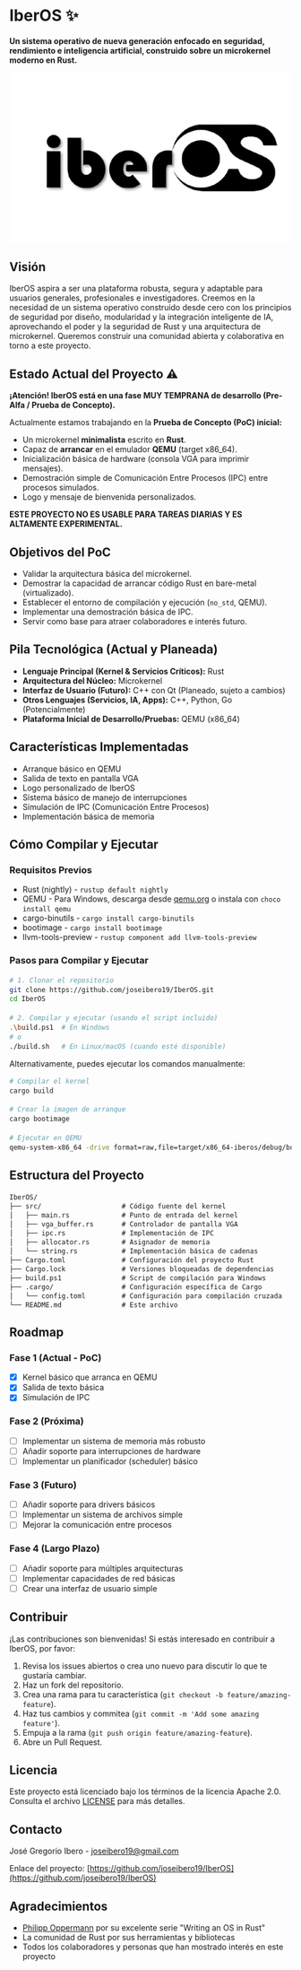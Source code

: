 # IberOS ✨

**Un sistema operativo de nueva generación enfocado en seguridad, rendimiento e inteligencia artificial, construido sobre un microkernel moderno en Rust.**

![IberOS Logo](docs/logo.png)

## Visión

IberOS aspira a ser una plataforma robusta, segura y adaptable para usuarios generales, profesionales e investigadores. Creemos en la necesidad de un sistema operativo construido desde cero con los principios de seguridad por diseño, modularidad y la integración inteligente de IA, aprovechando el poder y la seguridad de Rust y una arquitectura de microkernel. Queremos construir una comunidad abierta y colaborativa en torno a este proyecto.

## Estado Actual del Proyecto ⚠️

**¡Atención! IberOS está en una fase MUY TEMPRANA de desarrollo (Pre-Alfa / Prueba de Concepto).**

Actualmente estamos trabajando en la **Prueba de Concepto (PoC) inicial:**

* Un microkernel **minimalista** escrito en **Rust**.
* Capaz de **arrancar** en el emulador **QEMU** (target x86_64).
* Inicialización básica de hardware (consola VGA para imprimir mensajes).
* Demostración simple de Comunicación Entre Procesos (IPC) entre procesos simulados.
* Logo y mensaje de bienvenida personalizados.

**ESTE PROYECTO NO ES USABLE PARA TAREAS DIARIAS Y ES ALTAMENTE EXPERIMENTAL.**

## Objetivos del PoC

* Validar la arquitectura básica del microkernel.
* Demostrar la capacidad de arrancar código Rust en bare-metal (virtualizado).
* Establecer el entorno de compilación y ejecución (`no_std`, QEMU).
* Implementar una demostración básica de IPC.
* Servir como base para atraer colaboradores e interés futuro.

## Pila Tecnológica (Actual y Planeada)

* **Lenguaje Principal (Kernel & Servicios Críticos):** Rust
* **Arquitectura del Núcleo:** Microkernel
* **Interfaz de Usuario (Futuro):** C++ con Qt (Planeado, sujeto a cambios)
* **Otros Lenguajes (Servicios, IA, Apps):** C++, Python, Go (Potencialmente)
* **Plataforma Inicial de Desarrollo/Pruebas:** QEMU (x86_64)

## Características Implementadas

* Arranque básico en QEMU
* Salida de texto en pantalla VGA
* Logo personalizado de IberOS
* Sistema básico de manejo de interrupciones
* Simulación de IPC (Comunicación Entre Procesos)
* Implementación básica de memoria

## Cómo Compilar y Ejecutar

### Requisitos Previos

* Rust (nightly) - `rustup default nightly`
* QEMU - Para Windows, descarga desde [qemu.org](https://www.qemu.org/download/) o instala con `choco install qemu`
* cargo-binutils - `cargo install cargo-binutils`
* bootimage - `cargo install bootimage`
* llvm-tools-preview - `rustup component add llvm-tools-preview`

### Pasos para Compilar y Ejecutar

```bash
# 1. Clonar el repositorio
git clone https://github.com/joseibero19/IberOS.git
cd IberOS

# 2. Compilar y ejecutar (usando el script incluido)
.\build.ps1  # En Windows
# o
./build.sh   # En Linux/macOS (cuando esté disponible)
```

Alternativamente, puedes ejecutar los comandos manualmente:

```bash
# Compilar el kernel
cargo build

# Crear la imagen de arranque
cargo bootimage

# Ejecutar en QEMU
qemu-system-x86_64 -drive format=raw,file=target/x86_64-iberos/debug/bootimage-iberos.bin
```

## Estructura del Proyecto

```
IberOS/
├── src/                    # Código fuente del kernel
│   ├── main.rs             # Punto de entrada del kernel
│   ├── vga_buffer.rs       # Controlador de pantalla VGA
│   ├── ipc.rs              # Implementación de IPC
│   ├── allocator.rs        # Asignador de memoria
│   └── string.rs           # Implementación básica de cadenas
├── Cargo.toml              # Configuración del proyecto Rust
├── Cargo.lock              # Versiones bloqueadas de dependencias
├── build.ps1               # Script de compilación para Windows
├── .cargo/                 # Configuración específica de Cargo
│   └── config.toml         # Configuración para compilación cruzada
└── README.md               # Este archivo
```

## Roadmap

### Fase 1 (Actual - PoC)
- [x] Kernel básico que arranca en QEMU
- [x] Salida de texto básica
- [x] Simulación de IPC

### Fase 2 (Próxima)
- [ ] Implementar un sistema de memoria más robusto
- [ ] Añadir soporte para interrupciones de hardware
- [ ] Implementar un planificador (scheduler) básico

### Fase 3 (Futuro)
- [ ] Añadir soporte para drivers básicos
- [ ] Implementar un sistema de archivos simple
- [ ] Mejorar la comunicación entre procesos

### Fase 4 (Largo Plazo)
- [ ] Añadir soporte para múltiples arquitecturas
- [ ] Implementar capacidades de red básicas
- [ ] Crear una interfaz de usuario simple

## Contribuir

¡Las contribuciones son bienvenidas! Si estás interesado en contribuir a IberOS, por favor:

1. Revisa los issues abiertos o crea uno nuevo para discutir lo que te gustaría cambiar.
2. Haz un fork del repositorio.
3. Crea una rama para tu característica (`git checkout -b feature/amazing-feature`).
4. Haz tus cambios y commitea (`git commit -m 'Add some amazing feature'`).
5. Empuja a la rama (`git push origin feature/amazing-feature`).
6. Abre un Pull Request.

## Licencia

Este proyecto está licenciado bajo los términos de la licencia Apache 2.0.
Consulta el archivo [LICENSE](LICENSE) para más detalles.

## Contacto

José Gregorio Ibero - [joseibero19@gmail.com](mailto:joseibero19@gmail.com)

Enlace del proyecto: [https://github.com/joseibero19/IberOS](https://github.com/joseibero19/IberOS)

## Agradecimientos

* [Philipp Oppermann](https://os.phil-opp.com/) por su excelente serie "Writing an OS in Rust"
* La comunidad de Rust por sus herramientas y bibliotecas
* Todos los colaboradores y personas que han mostrado interés en este proyecto
